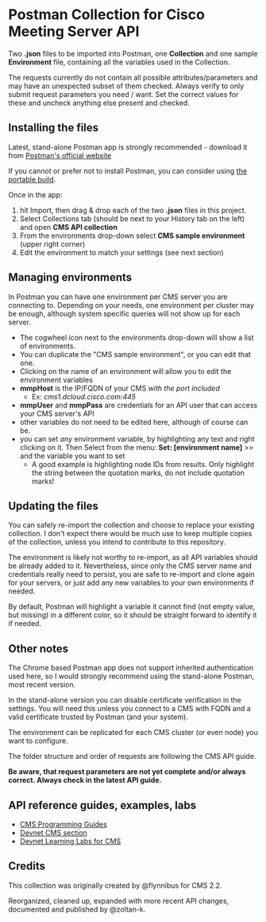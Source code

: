 # Postman Collection for Cisco Meeting Server API

Two **.json** files to be imported into Postman, one **Collection** and one sample **Environment** file, containing all the variables used in the Collection.

The requests currently do not contain all possible attributes/parameters and may have an unexpected subset of them checked.
Always verify to only submit request parameters you need / want. Set the correct values for these and uncheck anything else present and checked.

## Installing the files

Latest, stand-alone Postman app is strongly recommended - download it from [Postman's official website](https://www.getpostman.com/postman)

If you cannot or prefer not to install Postman, you can consider using [the portable build](https://github.com/portapps/postman-portable/releases).

Once in the app:
1. hit Import, then drag & drop each of the two **.json** files in this project.
2. Select Collections tab (should be next to your History tab on the left) and open **CMS API collection**
3. From the environments drop-down select **CMS sample environment** (upper right corner)
4. Edit the environment to match your settings (see next section)

## Managing environments

In Postman you can have one environment per CMS server you are connecting to. 
Depending on your needs, one environment per cluster may be enough, although system specific queries will 
not show up for each server.


* The cogwheel icon next to the environments drop-down will show a list of environments.
* You can duplicate the "CMS sample environment", or you can edit that one.
* Clicking on the name of an environment will allow you to edit the environment variables
* **mmpHost** is the IP/FQDN of your CMS _with the port included_
  * Ex: _cms1.dcloud.cisco.com:445_
* **mmpUser** and **mmpPass** are credentials for an API user that can access your CMS server's API
* other variables do not need to be edited here, although of course can be.
* you can set _any_ environment variable, by highlighting any text and right clicking on it. Then Select from the menu: **Set: [environment name]** >> and the variable you want to set
  * A good example is highlighting node IDs from results. Only highlight the string between the quotation marks, do not include quotation marks!

## Updating the files

You can safely re-import the collection and choose to replace your existing collection. I don't expect there would be 
much use to keep multiple copies of the collection, unless you intend to contribute to this repository.

The environment is likely not worthy to re-import, as all API variables should be already added to it.
Nevertheless, since only the CMS server name and credentials really need to persist, you are safe to re-import and 
clone again for your servers, or just add any new variables to your own environments if needed.

By default, Postman will highlight a variable it cannot find (not empty value, but missing) in a different color, 
so it should be straight forward to identify it if needed.

## Other notes

The Chrome based Postman app does not support inherited authentication used here, so I would strongly recommend 
using the stand-alone Postman, most recent version.

In the stand-alone version you can disable certificate verification in the settings. You will need this unless you 
connect to a CMS with FQDN and a valid certificate trusted by Postman (and your system). 

The environment can be replicated for each CMS cluster (or even node) you want to configure.

The folder structure and order of requests are following the CMS API guide.

**Be aware, that request parameters are not yet complete and/or always correct. Always check in the latest API guide.**

## API reference guides, examples, labs 

* [CMS Programming Guides](https://www.cisco.com/c/en/us/support/conferencing/meeting-server/products-programming-reference-guides-list.html)
* [Devnet CMS section](https://developer.cisco.com/site/cisco-meeting-server/#)
* [Devnet Learning Labs for CMS](https://learninglabs.cisco.com/labs/tags/Cisco+Meeting+Server/page/1)

## Credits

This collection was originally created by @flynnibus for CMS 2.2.

Reorganized, cleaned up, expanded with more recent API changes, documented and published by @zoltan-k. 

